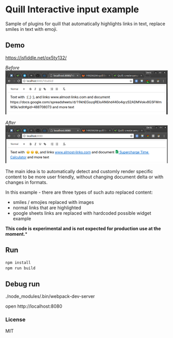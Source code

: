 # Quill Interactive input example

Sample of plugins for quill that automatically highlights links in text, replace smiles in text with emoji.

## Demo
https://jsfiddle.net/ox5ty132/

*Before*
![Before plugin](https://raw.githubusercontent.com/denis-aes/quill-interactive-input/master/demo/0_without_plugin.png)

*After*
![After plugin](https://raw.githubusercontent.com/denis-aes/quill-interactive-input/master/demo/1_with_plugin.png)

The main idea is to automatically detect and customly render specific content to be more user friendly, without changing document delta or with changes in formats.    

In this example - there are three types of such auto replaced content:    
- smiles / emojies replaced with images
- normal links that are highlighted
- google sheets links are replaced with hardcoded possible widget example

**This code is experimental and is not expected for production use at the moment.***

## Run
```bash
npm install
npm run build
```

## Debug run
./node_modules/.bin/webpack-dev-server

open http://localhost:8080 

### License

MIT
